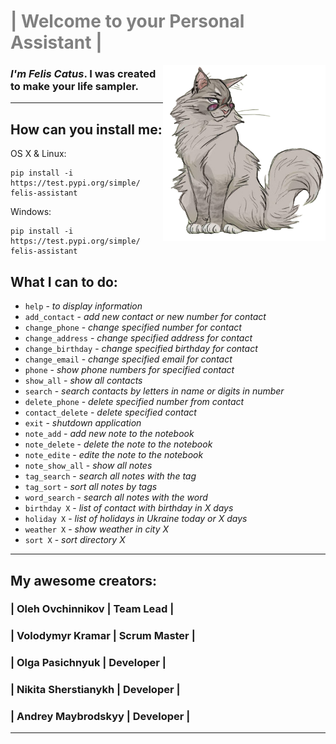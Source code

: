 
# <span style="color:grey"> | Welcome to your Personal Assistant |  </span> #
<img src="felis_catus.png" align="right" style="width: 260px"  />

### *I'm Felis Сatus*. I was created to make your life sampler.


---
## How can you install me:
OS X & Linux:
```
pip install -i https://test.pypi.org/simple/ felis-assistant
```
Windows:
```
pip install -i https://test.pypi.org/simple/ felis-assistant
```

## What I can to do:

* `help` - *to display information*
* `add_contact` - *add new contact or new number for contact*
* `change_phone` - *change specified number for contact*
* `change_address` - *change specified address for contact*
* `change_birthday` - *change specified birthday for contact*
* `change_email` - *change specified email for contact*
* `phone` - *show phone numbers for specified contact*
* `show_all` - *show all contacts*
* `search` - *search contacts by letters in name or digits in number*
* `delete_phone` - *delete specified number from contact*
* `contact_delete` - *delete specified contact*
* `exit` - *shutdown application*
* `note_add` - *add new note to the notebook*
* `note_delete` - *delete the note to the notebook*
* `note_edite` - *edite the note to the notebook*
* `note_show_all` - *show all notes*
* `tag_search` - *search all notes with the tag*
* `tag_sort` - *sort all notes by tags*
* `word_search` - *search all notes with the word*
* `birthday X` - *list of contact with birthday in X days*
* `holiday X` - *list of holidays in Ukraine today or X days*
* `weather X` - *show weather in city X*
* `sort X` - *sort directory X*


---
## My awesome creators: ##

### | Oleh Ovchinnikov | Team Lead |
### | Volodymyr Kramar | Scrum Master |
### | Olga Pasichnyuk  | Developer |
### | Nikita Sherstianykh  | Developer |
### | Andrey Maybrodskyy  | Developer |

---
